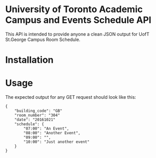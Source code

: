# University of Toronto Academic Campus and Events Schedule API

This API is intended to provide anyone a clean JSON output for UofT St.George Campus Room Schedule.

Installation
============

Usage
=====


The expected output for any GET request should look like this:

```
{
	"building_code": "GB"
	"room_number": "304"
	"date": "20161021"
	"schedule":	{
		"07:00": "An Event",
		"08:00": "Another Event",
		"09:00": "",
		"10:00": "Just another event"
	}
}
```
